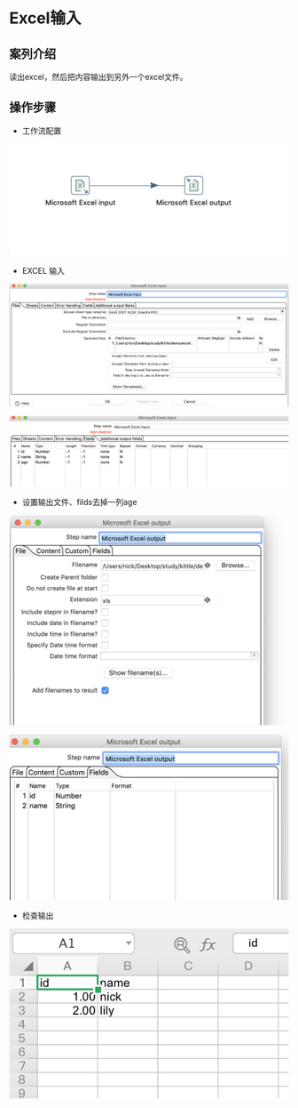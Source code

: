 # Excel输入

## 案列介绍

读出excel，然后把内容输出到另外一个excel文件。


## 操作步骤

* 工作流配置 

![](./assets/2019-06-08-15-19-59.png)

* EXCEL 输入  

![](./assets/2019-06-08-15-20-28.png)

![](./assets/2019-06-08-15-20-42.png)

* 设置输出文件、filds去掉一列age

![](./assets/2019-06-08-15-21-04.png)

![](./assets/2019-06-08-15-21-15.png)


* 检查输出

![](./assets/2019-06-08-15-22-58.png)

